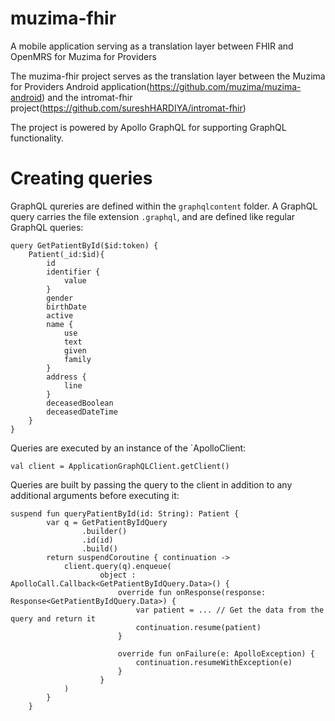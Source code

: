 # muzima-fhir
A mobile application serving as a translation layer between FHIR and OpenMRS for Muzima for Providers

The muzima-fhir project serves as the translation layer between the Muzima for Providers Android application(https://github.com/muzima/muzima-android) and the intromat-fhir project(https://github.com/sureshHARDIYA/intromat-fhir)

The project is powered by Apollo GraphQL for supporting GraphQL functionality.

# Creating queries

GraphQL qureries are defined within the `graphqlcontent` folder. A GraphQL query carries the file extension `.graphql`, and are defined like regular GraphQL queries:

```
query GetPatientById($id:token) {
    Patient(_id:$id){
        id
        identifier {
            value
        }
        gender
        birthDate
        active
        name {
            use
            text
            given
            family
        }
        address {
            line
        }
        deceasedBoolean
        deceasedDateTime
    }
}
```

Queries are executed by an instance of the `ApolloClient:
```
val client = ApplicationGraphQLClient.getClient()
```

Queries are built by passing the query to the client in addition to any additional arguments before executing it:

```
suspend fun queryPatientById(id: String): Patient {
        var q = GetPatientByIdQuery
                .builder()
                .id(id)
                .build()
        return suspendCoroutine { continuation ->
            client.query(q).enqueue(
                    object : ApolloCall.Callback<GetPatientByIdQuery.Data>() {
                        override fun onResponse(response: Response<GetPatientByIdQuery.Data>) {
                            var patient = ... // Get the data from the query and return it
                            continuation.resume(patient)
                        }

                        override fun onFailure(e: ApolloException) {
                            continuation.resumeWithException(e)
                        }
                    }
            )
        }
    }
```
